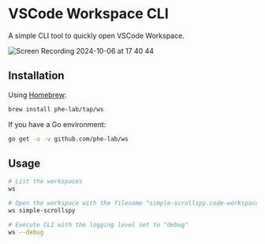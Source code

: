 # VSCode Workspace CLI

A simple CLI tool to quickly open VSCode Workspace.

![Screen Recording 2024-10-06 at 17 40 44](https://github.com/user-attachments/assets/84ae5c52-aa15-4b9c-b4ce-000190667e2d)

## Installation

Using [Homebrew](https://brew.sh):

```bash
brew install phe-lab/tap/ws
```

If you have a Go environment:

```bash
go get -u -v github.com/phe-lab/ws
```

## Usage

```bash
# List the workspaces
ws

# Open the workspace with the filename "simple-scrollspy.code-workspace"
ws simple-scrollspy

# Execute CLI with the logging level set to "debug"
ws --debug
```
